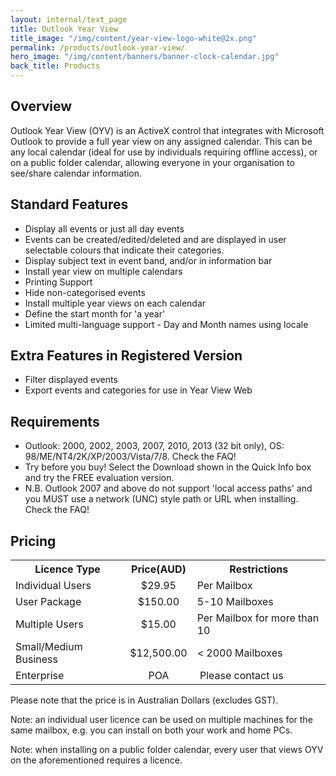 ```yaml
---
layout: internal/text_page
title: Outlook Year View
title_image: "/img/content/year-view-logo-white@2x.png"
permalink: /products/outlook-year-view/
hero_image: "/img/content/banners/banner-clock-calendar.jpg"
back_title: Products
---
```


<!--- This child document initializes the page in Jekyll. -->

## Overview

Outlook Year View (OYV) is an ActiveX control that integrates with Microsoft Outlook to provide a full year view on any assigned calendar. This can be any local calendar (ideal for use by individuals requiring offline access), or on a public folder calendar, allowing everyone in your organisation to see/share calendar information.

## Standard Features

* Display all events or just all day events
* Events can be created/edited/deleted and are displayed in user selectable colours that indicate their categories.
* Display subject text in event band, and/or in information bar
* Install year view on multiple calendars
* Printing Support
* Hide non-categorised events
* Install multiple year views on each calendar
* Define the start month for 'a year'
* Limited multi-language support - Day and Month names using locale

## Extra Features in Registered Version

* Filter displayed events
* Export events and categories for use in Year View Web

## Requirements

* Outlook: 2000, 2002, 2003, 2007, 2010, 2013 (32 bit only), OS: 98/ME/NT4/2K/XP/2003/Vista/7/8.
Check the FAQ!
* Try before you buy! Select the Download shown in the Quick Info box and try the FREE evaluation version.
* N.B. Outlook 2007 and above do not support 'local access paths' and you MUST use a network (UNC) style path or URL when installing. Check the FAQ!

## Pricing

<table>
	<tbody>
		<tr>
			<th>Licence Type</th>
			<th align="center" style="text-align: center;">Price(AUD)</th>
			<th>Restrictions</th>
		</tr>
		<tr>
			<td>Individual Users</td>
			<td align="center">$29.95</td>
			<td>Per Mailbox</td>
		</tr>
		<tr>
			<td>User Package</td>
			<td align="center">$150.00</td>
			<td>5-10 Mailboxes</td>
		</tr>
		<tr>
			<td>Multiple Users</td>
			<td align="center">$15.00</td>
			<td>Per Mailbox for more than 10</td>
		</tr>
		<tr>
			<td>Small/Medium Business</td>
			<td align="center">$12,500.00</td>
			<td>&lt; 2000 Mailboxes</td>
		</tr>
		<tr>
			<td>Enterprise</td>
			<td align="center">POA</td>
			<td>&nbsp;Please contact us</td>
		</tr>
	</tbody>
</table>

Please note that the price is in Australian Dollars (excludes GST).

Note: an individual user licence can be used on multiple machines for the same mailbox, e.g. you can install on both your work and home PCs.

Note: when installing on a public folder calendar, every user that views OYV on the aforementioned requires a licence.